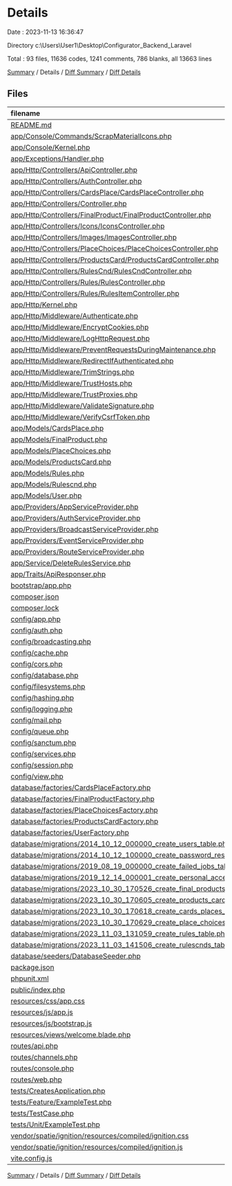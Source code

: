 # Details

Date : 2023-11-13 16:36:47

Directory c:\\Users\\User1\\Desktop\\Configurator_Backend_Laravel

Total : 93 files,  11636 codes, 1241 comments, 786 blanks, all 13663 lines

[Summary](results.md) / Details / [Diff Summary](diff.md) / [Diff Details](diff-details.md)

## Files
| filename | language | code | comment | blank | total |
| :--- | :--- | ---: | ---: | ---: | ---: |
| [README.md](/README.md) | Markdown | 45 | 0 | 22 | 67 |
| [app/Console/Commands/ScrapMaterialIcons.php](/app/Console/Commands/ScrapMaterialIcons.php) | PHP | 33 | 4 | 13 | 50 |
| [app/Console/Kernel.php](/app/Console/Kernel.php) | PHP | 17 | 6 | 6 | 29 |
| [app/Exceptions/Handler.php](/app/Exceptions/Handler.php) | PHP | 71 | 23 | 11 | 105 |
| [app/Http/Controllers/ApiController.php](/app/Http/Controllers/ApiController.php) | PHP | 8 | 0 | 4 | 12 |
| [app/Http/Controllers/AuthController.php](/app/Http/Controllers/AuthController.php) | PHP | 27 | 2 | 9 | 38 |
| [app/Http/Controllers/CardsPlace/CardsPlaceController.php](/app/Http/Controllers/CardsPlace/CardsPlaceController.php) | PHP | 66 | 12 | 20 | 98 |
| [app/Http/Controllers/Controller.php](/app/Http/Controllers/Controller.php) | PHP | 9 | 0 | 4 | 13 |
| [app/Http/Controllers/FinalProduct/FinalProductController.php](/app/Http/Controllers/FinalProduct/FinalProductController.php) | PHP | 91 | 13 | 28 | 132 |
| [app/Http/Controllers/Icons/IconsController.php](/app/Http/Controllers/Icons/IconsController.php) | PHP | 35 | 1 | 11 | 47 |
| [app/Http/Controllers/Images/ImagesController.php](/app/Http/Controllers/Images/ImagesController.php) | PHP | 16 | 0 | 4 | 20 |
| [app/Http/Controllers/PlaceChoices/PlaceChoicesController.php](/app/Http/Controllers/PlaceChoices/PlaceChoicesController.php) | PHP | 84 | 14 | 31 | 129 |
| [app/Http/Controllers/ProductsCard/ProductsCardController.php](/app/Http/Controllers/ProductsCard/ProductsCardController.php) | PHP | 99 | 24 | 35 | 158 |
| [app/Http/Controllers/RulesCnd/RulesCndController.php](/app/Http/Controllers/RulesCnd/RulesCndController.php) | PHP | 80 | 17 | 17 | 114 |
| [app/Http/Controllers/Rules/RulesController.php](/app/Http/Controllers/Rules/RulesController.php) | PHP | 46 | 9 | 9 | 64 |
| [app/Http/Controllers/Rules/RulesItemController.php](/app/Http/Controllers/Rules/RulesItemController.php) | PHP | 31 | 7 | 4 | 42 |
| [app/Http/Kernel.php](/app/Http/Kernel.php) | PHP | 42 | 21 | 7 | 70 |
| [app/Http/Middleware/Authenticate.php](/app/Http/Middleware/Authenticate.php) | PHP | 11 | 3 | 4 | 18 |
| [app/Http/Middleware/EncryptCookies.php](/app/Http/Middleware/EncryptCookies.php) | PHP | 8 | 6 | 4 | 18 |
| [app/Http/Middleware/LogHttpRequest.php](/app/Http/Middleware/LogHttpRequest.php) | PHP | 20 | 5 | 6 | 31 |
| [app/Http/Middleware/PreventRequestsDuringMaintenance.php](/app/Http/Middleware/PreventRequestsDuringMaintenance.php) | PHP | 8 | 6 | 4 | 18 |
| [app/Http/Middleware/RedirectIfAuthenticated.php](/app/Http/Middleware/RedirectIfAuthenticated.php) | PHP | 20 | 5 | 6 | 31 |
| [app/Http/Middleware/TrimStrings.php](/app/Http/Middleware/TrimStrings.php) | PHP | 11 | 5 | 4 | 20 |
| [app/Http/Middleware/TrustHosts.php](/app/Http/Middleware/TrustHosts.php) | PHP | 12 | 5 | 4 | 21 |
| [app/Http/Middleware/TrustProxies.php](/app/Http/Middleware/TrustProxies.php) | PHP | 14 | 10 | 5 | 29 |
| [app/Http/Middleware/ValidateSignature.php](/app/Http/Middleware/ValidateSignature.php) | PHP | 8 | 11 | 4 | 23 |
| [app/Http/Middleware/VerifyCsrfToken.php](/app/Http/Middleware/VerifyCsrfToken.php) | PHP | 8 | 6 | 4 | 18 |
| [app/Models/CardsPlace.php](/app/Models/CardsPlace.php) | PHP | 16 | 0 | 7 | 23 |
| [app/Models/FinalProduct.php](/app/Models/FinalProduct.php) | PHP | 18 | 0 | 8 | 26 |
| [app/Models/PlaceChoices.php](/app/Models/PlaceChoices.php) | PHP | 13 | 0 | 8 | 21 |
| [app/Models/ProductsCard.php](/app/Models/ProductsCard.php) | PHP | 19 | 0 | 6 | 25 |
| [app/Models/Rules.php](/app/Models/Rules.php) | PHP | 16 | 0 | 6 | 22 |
| [app/Models/Rulescnd.php](/app/Models/Rulescnd.php) | PHP | 18 | 0 | 6 | 24 |
| [app/Models/User.php](/app/Models/User.php) | PHP | 21 | 15 | 7 | 43 |
| [app/Providers/AppServiceProvider.php](/app/Providers/AppServiceProvider.php) | PHP | 12 | 8 | 5 | 25 |
| [app/Providers/AuthServiceProvider.php](/app/Providers/AuthServiceProvider.php) | PHP | 11 | 11 | 5 | 27 |
| [app/Providers/BroadcastServiceProvider.php](/app/Providers/BroadcastServiceProvider.php) | PHP | 12 | 3 | 5 | 20 |
| [app/Providers/EventServiceProvider.php](/app/Providers/EventServiceProvider.php) | PHP | 21 | 12 | 6 | 39 |
| [app/Providers/RouteServiceProvider.php](/app/Providers/RouteServiceProvider.php) | PHP | 24 | 10 | 7 | 41 |
| [app/Service/DeleteRulesService.php](/app/Service/DeleteRulesService.php) | PHP | 39 | 0 | 6 | 45 |
| [app/Traits/ApiResponser.php](/app/Traits/ApiResponser.php) | PHP | 23 | 0 | 8 | 31 |
| [bootstrap/app.php](/bootstrap/app.php) | PHP | 17 | 30 | 9 | 56 |
| [composer.json](/composer.json) | JSON | 68 | 0 | 1 | 69 |
| [composer.lock](/composer.lock) | JSON | 9,222 | 0 | 1 | 9,223 |
| [config/app.php](/config/app.php) | PHP | 27 | 131 | 31 | 189 |
| [config/auth.php](/config/auth.php) | PHP | 32 | 74 | 14 | 120 |
| [config/broadcasting.php](/config/broadcasting.php) | PHP | 36 | 23 | 13 | 72 |
| [config/cache.php](/config/cache.php) | PHP | 59 | 34 | 19 | 112 |
| [config/cors.php](/config/cors.php) | PHP | 3 | 29 | 3 | 35 |
| [config/database.php](/config/database.php) | PHP | 83 | 47 | 22 | 152 |
| [config/filesystems.php](/config/filesystems.php) | PHP | 32 | 32 | 13 | 77 |
| [config/hashing.php](/config/hashing.php) | PHP | 12 | 32 | 9 | 53 |
| [config/logging.php](/config/logging.php) | PHP | 79 | 34 | 19 | 132 |
| [config/mail.php](/config/mail.php) | PHP | 54 | 53 | 19 | 126 |
| [config/queue.php](/config/queue.php) | PHP | 51 | 42 | 17 | 110 |
| [config/sanctum.php](/config/sanctum.php) | PHP | 15 | 41 | 12 | 68 |
| [config/services.php](/config/services.php) | PHP | 17 | 11 | 7 | 35 |
| [config/session.php](/config/session.php) | PHP | 22 | 147 | 33 | 202 |
| [config/view.php](/config/view.php) | PHP | 10 | 20 | 7 | 37 |
| [database/factories/CardsPlaceFactory.php](/database/factories/CardsPlaceFactory.php) | PHP | 21 | 0 | 5 | 26 |
| [database/factories/FinalProductFactory.php](/database/factories/FinalProductFactory.php) | PHP | 18 | 0 | 5 | 23 |
| [database/factories/PlaceChoicesFactory.php](/database/factories/PlaceChoicesFactory.php) | PHP | 22 | 0 | 5 | 27 |
| [database/factories/ProductsCardFactory.php](/database/factories/ProductsCardFactory.php) | PHP | 22 | 0 | 5 | 27 |
| [database/factories/UserFactory.php](/database/factories/UserFactory.php) | PHP | 21 | 11 | 5 | 37 |
| [database/migrations/2014_10_12_000000_create_users_table.php](/database/migrations/2014_10_12_000000_create_users_table.php) | PHP | 21 | 6 | 4 | 31 |
| [database/migrations/2014_10_12_100000_create_password_reset_tokens_table.php](/database/migrations/2014_10_12_100000_create_password_reset_tokens_table.php) | PHP | 19 | 6 | 4 | 29 |
| [database/migrations/2019_08_19_000000_create_failed_jobs_table.php](/database/migrations/2019_08_19_000000_create_failed_jobs_table.php) | PHP | 23 | 6 | 4 | 33 |
| [database/migrations/2019_12_14_000001_create_personal_access_tokens_table.php](/database/migrations/2019_12_14_000001_create_personal_access_tokens_table.php) | PHP | 24 | 6 | 4 | 34 |
| [database/migrations/2023_10_30_170526_create_final_products_table.php](/database/migrations/2023_10_30_170526_create_final_products_table.php) | PHP | 21 | 6 | 4 | 31 |
| [database/migrations/2023_10_30_170605_create_products_cards_table.php](/database/migrations/2023_10_30_170605_create_products_cards_table.php) | PHP | 23 | 7 | 6 | 36 |
| [database/migrations/2023_10_30_170618_create_cards_places_table.php](/database/migrations/2023_10_30_170618_create_cards_places_table.php) | PHP | 21 | 7 | 6 | 34 |
| [database/migrations/2023_10_30_170629_create_place_choices_table.php](/database/migrations/2023_10_30_170629_create_place_choices_table.php) | PHP | 22 | 7 | 5 | 34 |
| [database/migrations/2023_11_03_131059_create_rules_table.php](/database/migrations/2023_11_03_131059_create_rules_table.php) | PHP | 20 | 6 | 4 | 30 |
| [database/migrations/2023_11_03_141506_create_rulescnds_table.php](/database/migrations/2023_11_03_141506_create_rulescnds_table.php) | PHP | 23 | 7 | 5 | 35 |
| [database/seeders/DatabaseSeeder.php](/database/seeders/DatabaseSeeder.php) | PHP | 19 | 4 | 4 | 27 |
| [package.json](/package.json) | JSON | 13 | 0 | 1 | 14 |
| [phpunit.xml](/phpunit.xml) | XML | 29 | 2 | 1 | 32 |
| [public/index.php](/public/index.php) | PHP | 14 | 30 | 12 | 56 |
| [resources/css/app.css](/resources/css/app.css) | CSS | 0 | 0 | 1 | 1 |
| [resources/js/app.js](/resources/js/app.js) | JavaScript | 1 | 0 | 1 | 2 |
| [resources/js/bootstrap.js](/resources/js/bootstrap.js) | JavaScript | 3 | 23 | 7 | 33 |
| [resources/views/welcome.blade.php](/resources/views/welcome.blade.php) | PHP | 118 | 0 | 23 | 141 |
| [routes/api.php](/routes/api.php) | PHP | 22 | 11 | 12 | 45 |
| [routes/channels.php](/routes/channels.php) | PHP | 5 | 10 | 4 | 19 |
| [routes/console.php](/routes/console.php) | PHP | 6 | 10 | 4 | 20 |
| [routes/web.php](/routes/web.php) | PHP | 5 | 10 | 4 | 19 |
| [tests/CreatesApplication.php](/tests/CreatesApplication.php) | PHP | 13 | 3 | 6 | 22 |
| [tests/Feature/ExampleTest.php](/tests/Feature/ExampleTest.php) | PHP | 11 | 4 | 5 | 20 |
| [tests/TestCase.php](/tests/TestCase.php) | PHP | 7 | 0 | 4 | 11 |
| [tests/Unit/ExampleTest.php](/tests/Unit/ExampleTest.php) | PHP | 10 | 3 | 4 | 17 |
| [vendor/spatie/ignition/resources/compiled/ignition.css](/vendor/spatie/ignition/resources/compiled/ignition.css) | CSS | 1 | 2 | 0 | 3 |
| [vendor/spatie/ignition/resources/compiled/ignition.js](/vendor/spatie/ignition/resources/compiled/ignition.js) | JavaScript | 6 | 0 | 1 | 7 |
| [vite.config.js](/vite.config.js) | JavaScript | 10 | 0 | 2 | 12 |

[Summary](results.md) / Details / [Diff Summary](diff.md) / [Diff Details](diff-details.md)